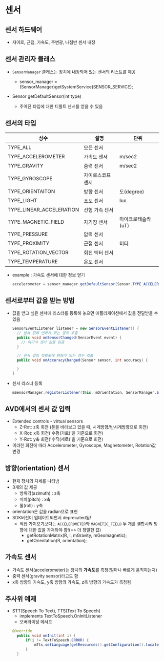 # 센서

## 센서 하드웨어
- 자이로, 근접, 가속도, 주변광, 나침반 센서 내장

## 센서 관리자 클래스
- `SensorManager` 클래스는 장치에 내장되어 있는 센서의 리스트를 제공
  - sensor_manager = (SensorManager)getSystemService(SENSOR_SERVICE);

- Sensor getDefaultSensor(int type)
  - 주어진 타입에 대한 디폴트 센서를 얻을 수 있음

## 센서의 타입

|상수|설명|단위|
|--|--|--|
|TYPE_ALL|모든 센서||
|TYPE_ACCELEROMETER|가속도 센서|m/sec2|
|TYPE_GRAVITY|중력 센서|m/sec2|
|TYPE_GYROSCOPE|자이로스코프 센서||
|TYPE_ORIENTAITON|방향 센서|도(degree)|
|TYPE_LIGHT|조도 센서|lux|
|TYPE_LINEAR_ACCELERATION|선형 가속 센서||
|TYPE_MAGNETIC_FIELD|자기장 센서|마이크로테슬라(uT)|
|TYPE_PRESSURE|압력 센서||
|TYPE_PROXIMITY|근접 센서|미터|
|TYPE_ROTATION_VECTOR|회전 벡터 센서||
|TYPE_TEMPERATURE|온도 센서||

- example : 가속도 센서에 대한 정보 얻기
  ```java
  accelerometer = sensor_manager.getDefaultSensor(Sensor.TYPE_ACCELEROMETER);
  ```

## 센서로부터 값을 받는 방법

- 값을 받고 싶은 센서에 리스터를 등록해 놓으면 애플리케이션에서 값을 전달받을 수 있음
  ```java
  SensorEventListener listener = new SensorEventListener() {
    // 센서 값에 변화가 있는 경우 호출
    public void onSensorChanged(SensorEvent event) { 
      // 여기서 센서 값을 읽음
    }

    // 센서 값의 정확도에 변화가 있는 경우 호출
    public void onAccuracyChanged(Sensor sensor, int accuracy) {

    }
  }
  ```

- 센서 리스너 등록
  ```java
  mSensorManager.registerListener(this, mOrientation, SensorManager.SENSOR_DELAY_UI);
  ```

## AVD에서의 센서 값 입력
- Extended controls - virtual sensors
  - Z-Rot: z축 회전 (폰을 바라보고 있을 때, 시계방향/반시계방향으로 회전)
  - X-Rot: x축 회전('수평(가로)'을 기준으로 회전)
  - Y-Rot: y축 회전('수직(세로)'을 기준으로 회전)
- 이러한 회전에 따라 Accelerometer, Gyroscope, Magnetometer, Rotation값 변경

## 방향(orientation) 센서
- 현재 장치의 자세를 나타냄
- 3개의 값 제공
  - 방위각(azimuth) : z축
  - 피치(pitch) : x축
  - 롤(roll) : y축
- orientation은 값을 radian으로 표현
- SDK버전이 업데이트되면서 deprecated됨!
  - 직접 가져오기보다는 `ACCELEROMETER`와 `MAGNETIC_FIELD` 두 개를 결합시켜 방향에 대한 값을 가져와야 함!(=> 더 정밀한 값)
    - getRotationMatrix(R, I, mGravity, mGeomagnetic);
    - getOrientation(R, orientation);

## 가속도 센서

- 가속도 센서(accelerometer)는 장치의 **가속도**를 측정(얼마나 빠르게 움직이는지)
- 중력 센서(gravity sensor)라고도 함
- x축 방향의 가속도, y축 방향의 가속도, z축 방향의 가속도가 측정됨

## 주사위 예제

- STT(Speech To Text), TTS(Text To Speech)
  - implements TextToSpeech.OnInitListener
  - 오버라이딩 메서드
  ```java
  @Override
    public void onInit(int i) {
        if(i != TextToSpeech.ERROR) {
            mTts.setLanguage(getResources().getConfiguration().locale); // locale = 영어
        }
    }
  ```